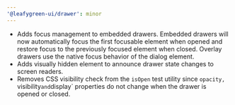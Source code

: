 ```yaml
---
'@leafygreen-ui/drawer': minor
---
```


- Adds focus management to embedded drawers. Embedded drawers will now automatically focus the first focusable element when opened and restore focus to the previously focused element when closed. Overlay drawers use the native focus behavior of the dialog element.
- Adds visually hidden element to announce drawer state changes to screen readers.
- Removes CSS visibility check from the `isOpen` test utility since `opacity, `visibility` and `display` properties do not change when the drawer is opened or closed.